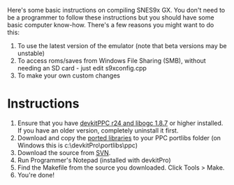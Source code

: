 Here's some basic instructions on compiling SNES9x GX. You don't need to be a programmer to follow these instructions but you should have some basic computer know-how. There's a few reasons you might want to do this:

  1. To use the latest version of the emulator (note that beta versions may be unstable)
  1. To access roms/saves from Windows File Sharing (SMB), without needing an SD card - just edit s9xconfig.cpp
  1. To make your own custom changes

# Instructions #

  1. Ensure that you have [devkitPPC r24 and libogc 1.8.7](http://www.devkitpro.org) or higher installed. If you have an older version, completely uninstall it first.
  1. Download and copy the [ported libraries](http://sourceforge.net/projects/devkitpro/files/portlibs) to your PPC portlibs folder (on Windows this is c:\devkitPro\portlibs\ppc)
  1. Download the source from [SVN](http://code.google.com/p/snes9x-gx/source/checkout).
  1. Run Programmer's Notepad (installed with devkitPro)
  1. Find the Makefile from the source you downloaded. Click Tools > Make.
  1. You're done!